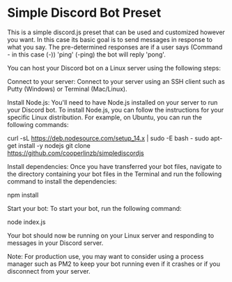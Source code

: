 # Simple Discord Bot Preset
This is a simple discord.js preset that can be used and customized however you want. In this case its basic goal is to send messages in response to what you say. The pre-determined responses are if a user says (Command - in this case (-)) 'ping' (-ping) the bot will reply 'pong'.

You can host your Discord bot on a Linux server using the following steps:

Connect to your server: Connect to your server using an SSH client such as Putty (Windows) or Terminal (Mac/Linux).

Install Node.js: You'll need to have Node.js installed on your server to run your Discord bot. To install Node.js, you can follow the instructions for your specific Linux distribution. For example, on Ubuntu, you can run the following commands:


curl -sL https://deb.nodesource.com/setup_14.x | sudo -E bash -
sudo apt-get install -y nodejs
git clone https://github.com/cooperlinzb/simplediscordjs


Install dependencies: Once you have transferred your bot files, navigate to the directory containing your bot files in the Terminal and run the following command to install the dependencies:


npm install

 Start your bot: To start your bot, run the following command:

node index.js

Your bot should now be running on your Linux server and responding to messages in your Discord server.

Note: For production use, you may want to consider using a process manager such as PM2 to keep your bot running even if it crashes or if you disconnect from your server.
